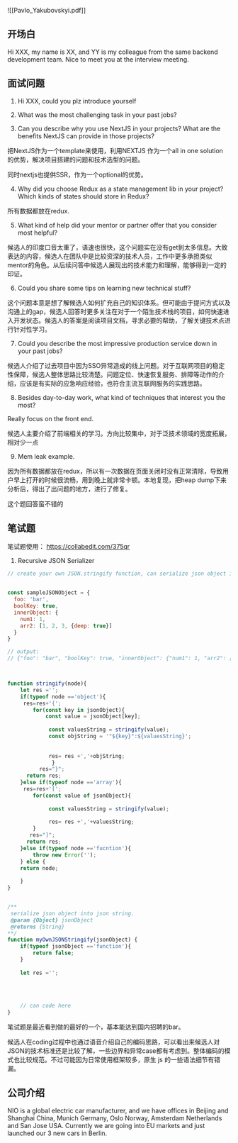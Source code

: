 ![[Pavlo_Yakubovskyi.pdf]]

## 开场白

Hi XXX, my name is XX, and YY is my colleague from the same backend development team. Nice to meet you at the interview meeting.

  

## 面试问题

  

1.  Hi XXX, could you plz introduce yourself
    
2.  What was the most challenging task in your past jobs?
    
3.  Can you describe why you use NextJS in your projects? What are the benefits NextJS can provide in those projects?
    

把NextJS作为一个template来使用，利用NEXTJS 作为一个all in one solution 的优势，解决项目搭建的问题和技术选型的问题。

同时nextjs也提供SSR，作为一个optional的优势。

4.  Why did you choose Redux as a state management lib in your project? Which kinds of states should store in Redux?
    

所有数据都放在redux.

5.  What kind of help did your mentor or partner offer that you consider most helpful?
    

候选人的印度口音太重了，语速也很快，这个问题实在没有get到太多信息。大致表达的内容，候选人在团队中是比较资深的技术人员，工作中更多承担类似mentor的角色。从后续问答中候选人展现出的技术能力和理解，能够得到一定的印证。

6.  Could you share some tips on learning new technical stuff?
    

这个问题本意是想了解候选人如何扩充自己的知识体系。但可能由于提问方式以及沟通上的gap，候选人回答时更多关注在对于一个陌生技术栈的项目，如何快速进入开发状态。候选人的答案是阅读项目文档，寻求必要的帮助，了解关键技术点进行针对性学习。

7.  Could you describe the most impressive production service down in your past jobs?
    

候选人介绍了过去项目中因为SSO异常造成的线上问题。对于互联网项目的稳定性保障，候选人整体思路比较清楚。问题定位、快速恢复服务、排障等动作的介绍，应该是有实际的应急响应经验，也符合主流互联网服务的实践思路。

8.  Besides day-to-day work, what kind of techniques that interest you the most?
    

Really focus on the front end.

候选人主要介绍了前端相关的学习。方向比较集中，对于泛技术领域的宽度拓展，相对少一点

9.  Mem leak example.
    

因为所有数据都放在redux，所以有一次数据在页面关闭时没有正常清除，导致用户早上打开的时候很流畅，用到晚上就非常卡顿。本地复现，把heap dump下来分析后，得出了出问题的地方，进行了修复。

  

这个题回答蛮不错的

  

  

## 笔试题

笔试题使用： https://collabedit.com/375qr

  

1.  Recursive JSON Serializer
    

```JavaScript
// create your own JSON.stringify function, can serialize json object into json string. 


const sampleJSONObject = {
  foo: 'bar',
  boolKey: true,
  innerObject: {
    num1: 1,
    arr2: [1, 2, 3, {deep: true}]
  }
}

// output: 
// {"foo": "bar", "boolKey": true, "innerObject": {"num1": 1, "arr2": [1, 2, 3, {"deep": true}]}}



function stringify(node){
    let res ='';
    if(typeof node =='object'){
     res=res+'{';
        for(const key in jsonObject){
            const value = jsonObject[key];
             
             const valuesString = stringify(value);
             const objString = '"${key}":${valuesString}';
               
             
             res= res +','+objString;
              }  
          res="}";
      return res;        
    }else if(typeof node =='array'){
     res=res+'[';
        for(const value of jsonObject){
             
             const valuesString = stringify(value);
               
             res= res +','+valuesString;
        }
       res="]";
      return res; 
    }else if(typeof node =='fucntion'){
        throw new Error('');
    } else {
    return node;
    
    }
}


/**
 serialize json object into json string. 
 @param {Object} jsonObject
 @returns {String}
**/
function myOwnJSONStringify(jsonObject) {
    if(typeof jsonObject =='function'){
        return false;
    }
    
    let res ='';
    
    
     
        
    // can code here
}
```

笔试题是最近看到做的最好的一个，基本能达到国内招聘的bar。

候选人在coding过程中也通过语音介绍自己的编码思路，可以看出来候选人对JSON的技术标准还是比较了解，一些边界和异常case都有考虑到。整体编码的模式也比较规范。不过可能因为日常使用框架较多，原生 js 的一些语法细节有错漏。

## 公司介绍

NIO is a global electric car manufacturer, and we have offices in Beijing and Shanghai China, Munich Germany, Oslo Norway, Amsterdam Netherlands and San Jose USA. Currently we are going into EU markets and just launched our 3 new cars in Berlin.